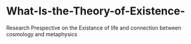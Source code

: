 # What-Is-the-Theory-of-Existence-
Research Prespective on the Existance of life and connection between cosmology and metaphysics
